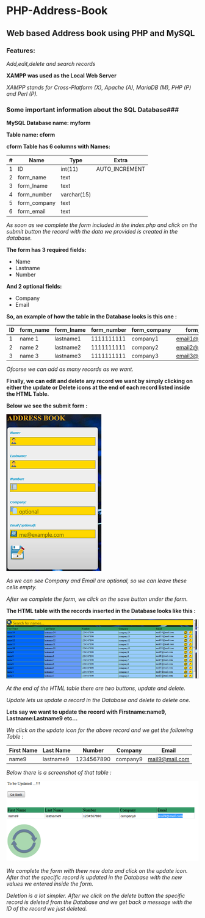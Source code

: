 # PHP-Address-Book

## Web based Address book using PHP and MySQL

### Features:
*Add,edit,delete and search records*

**XAMPP was used as the Local Web Server**

*XAMPP stands for Cross-Platform (X), Apache (A), MariaDB (M), PHP (P) and Perl (P).*

### Some important information about the SQL Database###
**MySQL Database name: myform**

**Table name: cform**

**cform Table has 6 columns with Names:**

|  #  | Name       |  Type     |  Extra       |
|-----|------------|-----------|--------------|
|1    |ID          |int(11)    |AUTO_INCREMENT|
|2    |form_name   |text       |              |
|3    |form_lname  |text       |              |
|4    |form_number |varchar(15)|              |
|5    |form_company|text       |              |
|6    |form_email  |text       |              |


*As soon as we complete the form included in the index.php and click on the submit button
the record with the data we provided is created in the database.*

**The form has 3 required fields:**
- Name
- Lastname
- Number

**And 2 optional fields:**
- Company
- Email

**So, an example of how the table in the Database looks is this one :**

| ID | form_name | form_lname | form_number | form_company | form_email       |
|----|-----------|------------|-------------|--------------|------------------|
|1   | name 1    | lastname1  | 1111111111  | company1     | email1@email.com |
|2   | name 2    | lastname2  | 1111111111  | company2     | email2@email.com |
|3   | name 3    | lastname3  | 1111111111  | company3     | email3@email.com |

*Ofcorse we can add as many records as we want.*

**Finally, we can edit and delete any record we want by simply clicking on either the update or Delete icons at the end 
of each record listed inside the HTML Table.**

**Below we see the submit form :**

![alt tag](screenshots/form.png "Submit Form")

*As we can see Company and Email are optional, so we can leave these cells empty.*

*After we complete the form, we click on the save button under the form.*

**The HTML table with the records inserted in the Database looks like this :**

![alt tag](screenshots/table.png "HTML table")

*At the end of the HTML table there are two buttons, update and delete.*

*Update lets us update a record in the Database and delete to delete one.*

**Lets say we want to update the record with Firstname:name9, Lastname:Lastname9 etc...**

*We click on the update icon for the above record and we get the following Table :*

| First Name | Last Name | Number   | Company | Email        |
|------------|-----------|----------|---------|--------------|
|name9       | lastname9 |1234567890|company9 |mail9@mail.com|

*Below there is a screenshot of that table :*

![alt tag](screenshots/update.png "Update Form")

*We complete the form with thew new data and click on the update icon. After that the specific record is updated in the
Database with the new values we entered inside the form.*

*Deletion is a lot  simpler. After we click on the delete button the specific record is deleted from the Database and we get back a message with the ID of the record we just deleted.*
